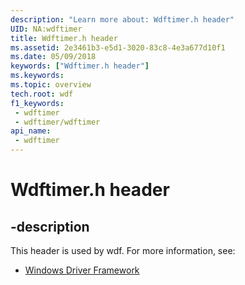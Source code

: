 ```yaml
---
description: "Learn more about: Wdftimer.h header"
UID: NA:wdftimer
title: Wdftimer.h header
ms.assetid: 2e3461b3-e5d1-3020-83c8-4e3a677d10f1
ms.date: 05/09/2018
keywords: ["Wdftimer.h header"]
ms.keywords: 
ms.topic: overview
tech.root: wdf
f1_keywords:
 - wdftimer
 - wdftimer/wdftimer
api_name:
 - wdftimer
---
```


# Wdftimer.h header


## -description

This header is used by wdf. For more information, see:

- [Windows Driver Framework](../_wdf/index.md)

